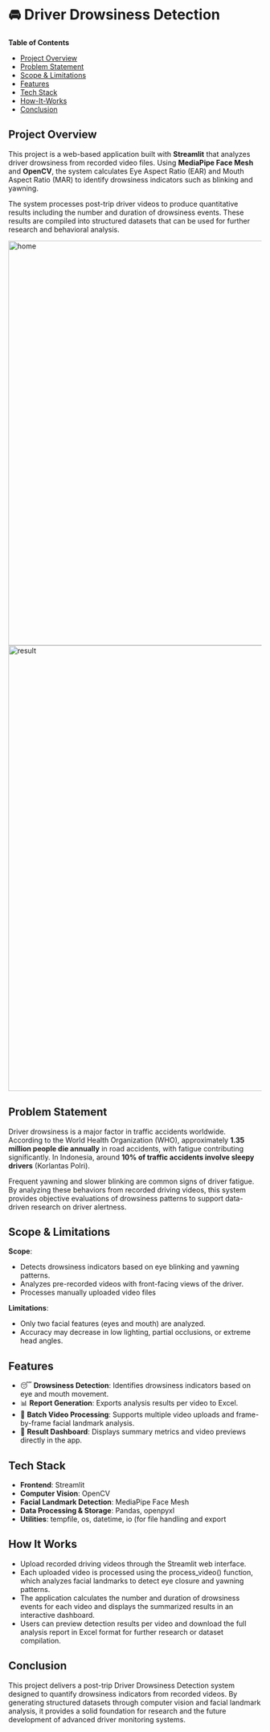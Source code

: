 # 🚘 Driver Drowsiness Detection


**Table of Contents**

- [Project Overview](#project-overview)
- [Problem Statement](#problem-statement)
- [Scope & Limitations](#scope--limitations)
- [Features](#features)
- [Tech Stack](#tech-stack)
- [How-It-Works](#how-it-works)
- [Conclusion](#conclusion)


## Project Overview

This project is a web-based application built with **Streamlit** that analyzes driver drowsiness from recorded video files. Using **MediaPipe Face Mesh** and **OpenCV**, the system calculates Eye Aspect Ratio (EAR) and Mouth Aspect Ratio (MAR) to identify drowsiness indicators such as blinking and yawning.

The system processes post-trip driver videos to produce quantitative results  including the number and duration of drowsiness events. These results are compiled into structured datasets that can be used for further research and behavioral analysis.

<img width="962" height="805" alt="home" src="https://github.com/user-attachments/assets/8a4e075a-f1eb-452f-af65-fc6baddacc2f" />
<img width="955" height="887" alt="result" src="https://github.com/user-attachments/assets/63fc8666-24d7-4641-b895-2fd26ccdc8ee" />

## Problem Statement

Driver drowsiness is a major factor in traffic accidents worldwide. According to the World Health Organization (WHO), approximately **1.35 million people die annually** in road accidents, with fatigue contributing significantly. In Indonesia, around **10% of traffic accidents involve sleepy drivers** (Korlantas Polri).

Frequent yawning and slower blinking are common signs of driver fatigue. By analyzing these behaviors from recorded driving videos, this system provides objective evaluations of drowsiness patterns to support data-driven research on driver alertness.

## Scope & Limitations
**Scope**:
- Detects drowsiness indicators based on eye blinking and yawning patterns.
- Analyzes pre-recorded videos with front-facing views of the driver.
- Processes manually uploaded video files

**Limitations**:
- Only two facial features (eyes and mouth) are analyzed.
- Accuracy may decrease in low lighting, partial occlusions, or extreme head angles.

## Features
- 😴 **Drowsiness Detection**: Identifies drowsiness indicators based on eye and mouth movement.
- 📊 **Report Generation**: Exports analysis results per video to Excel.
- 🎥 **Batch Video Processing**: Supports multiple video uploads and frame-by-frame facial landmark analysis.
- 💾 **Result Dashboard**: Displays summary metrics and video previews directly in the app.

## Tech Stack
- **Frontend**: Streamlit
- **Computer Vision**: OpenCV
- **Facial Landmark Detection**: MediaPipe Face Mesh
- **Data Processing & Storage**: Pandas, openpyxl
- **Utilities**: tempfile, os, datetime, io (for file handling and export

## How It Works
- Upload recorded driving videos through the Streamlit web interface.
- Each uploaded video is processed using the process_video() function, which analyzes facial landmarks to detect eye closure and yawning patterns.
- The application calculates the number and duration of drowsiness events for each video and displays the summarized results in an interactive dashboard.
- Users can preview detection results per video and download the full analysis report in Excel format for further research or dataset compilation.

## Conclusion
This project delivers a post-trip Driver Drowsiness Detection system designed to quantify drowsiness indicators from recorded videos.
By generating structured datasets through computer vision and facial landmark analysis, it provides a solid foundation for research and the future development of advanced driver monitoring systems.
